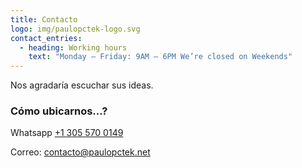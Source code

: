 ```yaml
---
title: Contacto
logo: img/paulopctek-logo.svg
contact_entries:
  - heading: Working hours
    text: "Monday – Friday: 9AM – 6PM We’re closed on Weekends"
---
```

Nos agradaría escuchar sus ideas.

<h3 class="f4 b lh-title mb2">Cómo ubicarnos…?</h3>

Whatsapp [+1 305 570 0149](https://api.whatsapp.com/send?phone=13055700149)

Correo: [contacto@paulopctek.net](mailto:contacto@paulopctek.net)